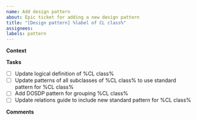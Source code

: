 ```yaml
---
name: Add design pattern
about: Epic ticket for adding a new design pattern
title: "[Design pattern] %label of CL class%"
assignees: 
labels: pattern
---
```


**Context**

**Tasks**
- [ ] Update logical definition of %CL class%
- [ ] Update patterns of all subclasses of %CL class% to use standard pattern for %CL class%
- [ ] Add DOSDP pattern for grouping %CL class%
- [ ] Update relations guide to include new standard pattern for %CL class%

**Comments**


